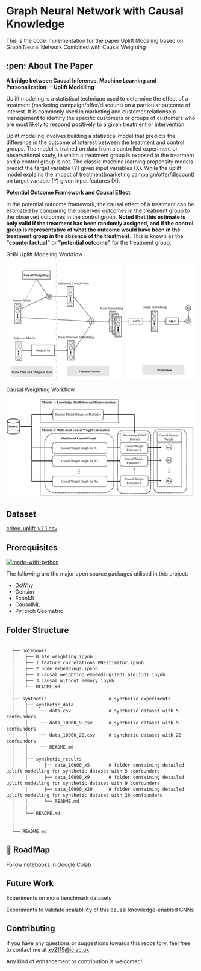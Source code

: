 # Graph Neural Network with Causal Knowledge
This is the code implementation for the paper Uplift Modeling based on Graph Neural Network Combined with Causal Weighting


<!-- ABOUT THE PAPER -->
<h2 id="about-the-paper"> :pen: About The Paper</h2>

**A bridge between Causal Inference, Machine Learning and Personalization---Uplift Modelling**

Uplift modeling is a statistical technique used to determine the effect of a treatment (marketing campaign/offer/discount) on a particular outcome of interest. It is commonly used in marketing and customer relationship management to identify the specific customers or groups of customers who are most likely to respond positively to a given treatment or intervention.


Uplift modeling involves building a statistical model that predicts the difference in the outcome of interest between the treatment and control groups. The model is trained on data from a controlled experiment or observational study, in which a treatment group is exposed to the treatment and a control group is not. The classic machine learning propensity models predict the target variable (Y) given input variables (X). While the uplift model explains the impact of treatment(marketing campaign/offer/discount) on target variable (Y) given input features (X).

**Potential Outcome Framework and Causal Effect**

In the potential outcome framework, the causal effect of a treatment can be estimated by comparing the observed outcomes in the treatment group to the observed outcomes in the control group. **Noted that this estimate is only valid if the treatment has been randomly assigned, and if the control group is representative of what the outcome would have been in the treatment group in the absence of the treatment**. This is known as the **"counterfactual"** or **"potential outcome"** for the treatment group.

GNN Uplift Modeling Workflow  

  <img src="./images/GNN_uplift_modeling.png" width="750">

Causal Weighting Workflow  

  <img src="./images/causal_weighting.png" width="750">

## Dataset
[criteo-uplift-v2.1.csv](https://1drv.ms/u/s!AuZMIQsKXGynq4lSIGaY3wZGUHBXXQ?e=lM9pAm)

## Prerequisites

[![made-with-python](https://img.shields.io/badge/Made%20with-Python-1f425f.svg)](https://www.python.org/) <br>

<!--This project is written in Python programming language. <br>-->
The following are the major open source packages utilised in this project:


* DoWhy
* Gensim
* EconML
* CausalML
* PyTorch Geometric

<h2 id="folder-structure"> Folder Structure</h2>


      .  
      ├── notebooks                                                       
      │    ├── 0_ate_weighting.ipynb                  
      │    ├── 1_feature_correlations_BNEstimator.ipynb   
      │    ├── 2_node_embeddings.ipynb
      │    ├── 3_causal_weighting_embedding(10d)_ate(13d).ipynb 
      │    ├── 3_causal_without_memory.ipynb
      │    └── README.md  
      │
      ├── synthetic                       # synthetic experiments
      │    ├── synthetic_data
      │    │    ├── data.csv              # synthetic dataset with 5 confounders
      │    │    ├── data_10000_9.csv      # synthetic dataset with 9 confounders
      │    │    ├── data_10000_20.csv     # synthetic dataset with 20 confounders
      │    │    └── README.md 
      │    │
      │    ├── synthetic_results
      │    │      ├── data_10000_x5       # folder containing detailed uplift modelling for synthetic dataset with 5 confounders
      │    │      ├── data_10000_x9       # folder containing detailed uplift modelling for synthetic dataset with 9 confounders
      │    │      ├── data_10000_x20      # folder containing detailed uplift modelling for synthetic dataset with 20 confounders
      │    │      └── README.md 
      │    │      
      │    └── README.md
      │
      │
      └── README.md

## 🎯 RoadMap

Follow [notebooks](./notebooks) in Google Colab 

## Future Work
Experiments on more benchmark datasets

Experiments to validate scalablility of this causal knowledge-enabled GNNs

## Contributing
If you have any questions or suggestions towards this repository, feel free to contact me at xy2119@ic.ac.uk.

Any kind of enhancement or contribution is welcomed!
